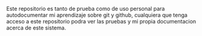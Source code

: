 Este repositorio es tanto de prueba como de uso personal para autodocumentar mi 
aprendizaje sobre git y github, cualquiera que tenga acceso a este repositorio podra 
ver las pruebas y mi propia documentacion acerca de este sistema.

